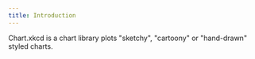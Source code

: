 ```yaml
---
title: Introduction
---
```


<!-- Chart.xkcd is an xkcd styled chart library. Not like most chart libs out there do precise plots. The rough, seemingly hand drawn nature of the graph provides a visual hint as to the imprecision of the results. It is useful in some cases.

When precise numbers


We already have lots of great chart libraries like [chart.js](), [echart](), [chartist-js](https://github.com/gionkunz/chartist-js) etc. One of the problems I've had with them is  that everything they draw is so precise and perfect. Sometimes I want the plots looks less precise to d -->

Chart.xkcd is a chart library plots "sketchy", "cartoony" or "hand-drawn" styled charts.
